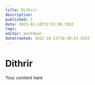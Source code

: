 ```yaml
---
title: Dithrir
description: 
published: 1
date: 2025-03-18T22:53:09.393Z
tags: 
editor: markdown
dateCreated: 2022-10-22T18:30:43.423Z
---
```


# Dithrir
Your content here